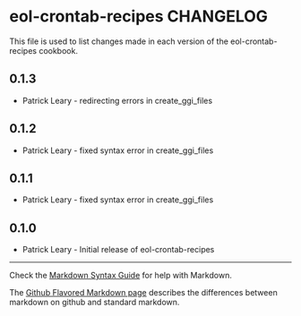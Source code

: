 eol-crontab-recipes CHANGELOG
=======================

This file is used to list changes made in each version of the eol-crontab-recipes cookbook.

0.1.3
-----
- Patrick Leary - redirecting errors in create_ggi_files

0.1.2
-----
- Patrick Leary - fixed syntax error in create_ggi_files

0.1.1
-----
- Patrick Leary - fixed syntax error in create_ggi_files

0.1.0
-----
- Patrick Leary - Initial release of eol-crontab-recipes

- - -
Check the [Markdown Syntax Guide](http://daringfireball.net/projects/markdown/syntax) for help with Markdown.

The [Github Flavored Markdown page](http://github.github.com/github-flavored-markdown/) describes the differences between markdown on github and standard markdown.

